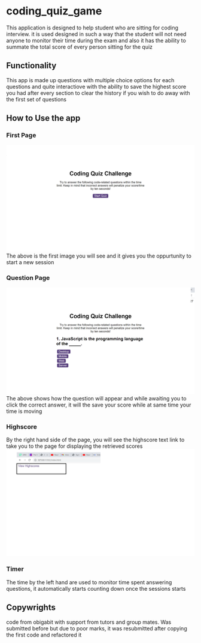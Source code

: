 # coding_quiz_game

This application is designed to help student who are sitting for coding interview. it is used designed in such a way that the student will not need anyone to monitor their time during the exam and also it has the ability to summate the total score of every person sitting for the quiz

## Functionality

This app is made up questions with multiple choice options for each questions and quite interactiove with the ability to save the highest score you had after every section to clear the history if you wish to do away with the first set of questions

## How to Use the app

### First Page

![index page](./images/first-Page.png)
The above is the first image you will see and it gives you the oppurtunity to start a new session

### Question Page

![Question Page](./images/Questions.png)
The above shows how the question will appear and while awaiting you to click the correct answer, it will the save your score while at same time your time is moving

### Highscore

By the right hand side of the page, you will see the highscore text link to take you to the page for displaying the retrieved scores
![High score](./images/Highscore.png)

### Timer

The time by the left hand are used to monitor time spent answering questions, it automatically starts counting down once the sessions starts

## Copywrights

code from obigabit with support from tutors and group mates. Was submitted before but due to poor marks, it was resubmitted after copying the first code and refactored it
